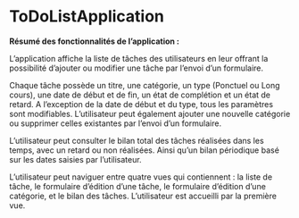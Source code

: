 # ToDoListApplication

**Résumé des fonctionnalités de l’application :**

L’application affiche la liste de tâches des utilisateurs en leur offrant la possibilité d’ajouter ou modifier une tâche par l’envoi d’un formulaire.

Chaque tâche possède un titre, une catégorie, un type (Ponctuel ou Long cours), une date de début et de fin, un état de complétion et un état de retard. A l’exception de la date de début et du type, tous les paramètres sont modifiables. 
L’utilisateur peut également ajouter une nouvelle catégorie ou supprimer celles existantes par l’envoi d’un formulaire.

L’utilisateur peut consulter le bilan total des tâches réalisées dans les temps, avec un retard ou non réalisées. Ainsi qu’un bilan périodique basé sur les dates saisies par l’utilisateur. 

L’utilisateur peut naviguer entre quatre vues qui contiennent : la liste de tâche, le formulaire d’édition d’une tâche, le formulaire d’édition d’une catégorie, et le bilan des tâches. L’utilisateur est accueilli par la première vue.  
